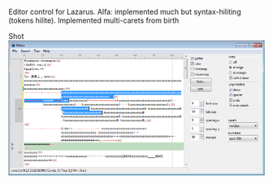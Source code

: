 Editor control for Lazarus. Alfa: implemented much but syntax-hiliting (tokens hilite). Implemented multi-carets from birth

Shot
![img](screen.png?raw=true)
